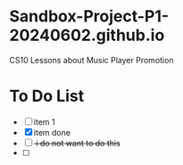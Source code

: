 # Sandbox-Project-P1-20240602.github.io
CS10 Lessons about Music Player Promotion

# To Do List
-[ ] item 1
-[x] item done
-[ ] <del> i do not want to do this
-[ ]

